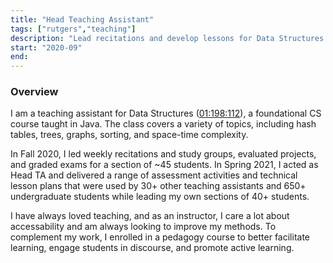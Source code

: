 ```yaml
---
title: "Head Teaching Assistant"
tags: ["rutgers","teaching"]
description: "Lead recitations and develop lessons for Data Structures in Java (CS112)."
start: "2020-09"
end: 
---
```

### Overview 
I am a teaching assistant for Data Structures (<a href="https://www.cs.rutgers.edu/academics/undergraduate/course-synopses/course-details/01-198-112-data-structures">01:198:112</a>), a foundational CS course taught in Java. The class covers a variety of topics, including hash tables, trees, graphs, sorting, and space-time complexity.

In Fall 2020, I led weekly recitations and study groups, evaluated projects, and graded exams for a section of ~45 students. In Spring 2021, I acted as Head TA and delivered a range of assessment activities and technical lesson plans that were used by 30+ other teaching assistants and 650+ undergraduate students while leading my own sections of 40+ students.

I have always loved teaching, and as an instructor, I care a lot about accessability and am always looking to improve my methods. To complement my work, I enrolled in a pedagogy course to better facilitate learning, engage students in discourse, and promote active learning.
